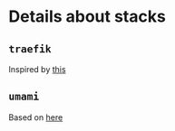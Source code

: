 # Details about stacks

## `traefik`

Inspired by [this](https://doc.traefik.io/traefik/user-guides/docker-compose/acme-tls/#setup)

## `umami`

Based on [here](https://github.com/umami-software/umami/blob/900e3e57340149dac48d00b380f2a90db2b8e62e/docker-compose.yml)
